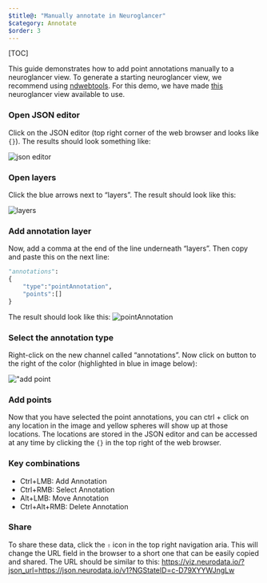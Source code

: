 ```yaml
---
$title@: "Manually annotate in Neuroglancer"
$category: Annotate
$order: 3
---
```


[TOC]

This guide demonstrates how to add point annotations manually to a neuroglancer view.  To generate a starting neuroglancer view, we recommend using <a href="https://ndwebtools.neurodata.io" target="_blank">ndwebtools</a>.  For this demo, we have made <a href="https://viz.neurodata.io/?json_url=https://json.neurodata.io/v1?NGStateID=c-D79XYYWJngLw" target="_blank">this</a> neuroglancer view available to use.

### Open JSON editor

Click on the JSON editor (top right corner of the web browser and looks like `{}`). The results should look something like:

![json editor](/static/images/help/json_editor.png "json editor")

### Open layers

Click the blue arrows next to “layers”. The result should look like this:

![layers](/static/images/help/layers.png "layers")

### Add annotation layer

Now, add a comma at the end of the line underneath “layers”. Then copy and paste this on the next line:

```python
"annotations":
{
    "type":"pointAnnotation",
    "points":[]
}
```

The result should look like this:
![pointAnnotation](/static/images/help/point_annotations.png "pointAnnotation")

### Select the annotation type

Right-click on the new channel called “annotations”. Now click on button to the right of the color (highlighted in blue in image below):

!["add point](/static/images/help/add_point.png "add point")

### Add points

Now that you have selected the point annotations, you can ctrl + click on any location in the image and yellow spheres will show up at those locations. The locations are stored in the JSON editor and can be accessed at any time by clicking the `{}` in the top right of the web browser.

### Key combinations

- Ctrl+LMB: Add Annotation
- Ctrl+RMB: Select Annotation
- Alt+LMB: Move Annotation
- Ctrl+Alt+RMB: Delete Annotation

### Share

To share these data, click the `⇧` icon in the top right navigation aria.  This will change the URL field in the browser to a short one that can be easily copied and shared.  The URL should be similar to this: <a href="https://viz.neurodata.io/?json_url=https://json.neurodata.io/v1?NGStateID=c-D79XYYWJngLw" target="_blank">https://viz.neurodata.io/?json_url=https://json.neurodata.io/v1?NGStateID=c-D79XYYWJngLw</a>